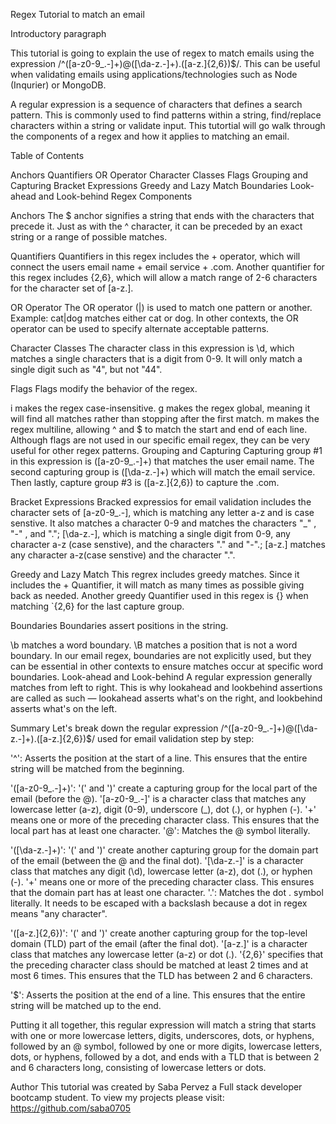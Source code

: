 Regex Tutorial to match an email

Introductory paragraph

This tutorial is going to explain the use of regex to match emails using the expression /^([a-z0-9_.-]+)@([\da-z.-]+).([a-z.]{2,6})$/. This can be useful when validating emails using applications/technologies such as Node (Inqurier) or MongoDB.

A regular expression is a sequence of characters that defines a search pattern. This is commonly used to find patterns within a string, find/replace characters within a string or validate input. This tutortial will go walk through the components of a regex and how it applies to matching an email.

Table of Contents

Anchors Quantifiers OR Operator Character Classes Flags Grouping and Capturing Bracket Expressions Greedy and Lazy Match Boundaries Look-ahead and Look-behind Regex Components

Anchors The $ anchor signifies a string that ends with the characters that precede it. Just as with the ^ character, it can be preceded by an exact string or a range of possible matches.

Quantifiers Quantifiers in this regex includes the + operator, which will connect the users email name + email service + .com. Another quantifier for this regex includes {2,6}, which will allow a match range of 2-6 characters for the character set of [a-z.].

OR Operator The OR operator (|) is used to match one pattern or another. Example: cat|dog matches either cat or dog. In other contexts, the OR operator can be used to specify alternate acceptable patterns.

Character Classes The character class in this expression is \d, which matches a single characters that is a digit from 0-9. It will only match a single digit such as "4", but not "44".

Flags Flags modify the behavior of the regex.

i makes the regex case-insensitive.
g makes the regex global, meaning it will find all matches rather than stopping after the first match.
m makes the regex multiline, allowing ^ and $ to match the start and end of each line. Although flags are not used in our specific email regex, they can be very useful for other regex patterns.
Grouping and Capturing Capturing group #1 in this expression is ([a-z0-9_.-]+) that matches the user email name. The second capturing group is ([\da-z.-]+) which will match the email service. Then lastly, capture group #3 is ([a-z.]{2,6}) to capture the .com.

Bracket Expressions Bracked expressios for email validation includes the character sets of [a-z0-9_.-], which is matching any letter a-z and is case senstive. It also matches a character 0-9 and matches the characters "_" , "-" , and "."; [\da-z.-], which is matching a single digit from 0-9, any character a-z (case senstive), and the characters "." and "-".; [a-z.] matches any character a-z(case senstive) and the character ".".

Greedy and Lazy Match This regrex includes greedy matches. Since it includes the + Quantifier, it will match as many times as possible giving back as needed. Another greedy Quantifier used in this regex is {} when matching `{2,6} for the last capture group.

Boundaries Boundaries assert positions in the string.

\b matches a word boundary.
\B matches a position that is not a word boundary. In our email regex, boundaries are not explicitly used, but they can be essential in other contexts to ensure matches occur at specific word boundaries.
Look-ahead and Look-behind A regular expression generally matches from left to right. This is why lookahead and lookbehind assertions are called as such — lookahead asserts what's on the right, and lookbehind asserts what's on the left.

Summary Let's break down the regular expression /^([a-z0-9_.-]+)@([\da-z.-]+).([a-z.]{2,6})$/ used for email validation step by step:

'^': Asserts the position at the start of a line. This ensures that the entire string will be matched from the beginning.

'([a-z0-9_.-]+)':
'(' and ')' create a capturing group for the local part of the email (before the @).
'[a-z0-9_.-]' is a character class that matches any lowercase letter (a-z), digit (0-9), underscore (_), dot (.), or hyphen (-).
'+' means one or more of the preceding character class. This ensures that the local part has at least one character.
'@': Matches the @ symbol literally.

'([\da-z.-]+)':
'(' and ')' create another capturing group for the domain part of the email (between the @ and the final dot).
'[\da-z.-]' is a character class that matches any digit (\d), lowercase letter (a-z), dot (.), or hyphen (-).
'+' means one or more of the preceding character class. This ensures that the domain part has at least one character.
'.': Matches the dot . symbol literally. It needs to be escaped with a backslash because a dot in regex means "any character".

'([a-z.]{2,6})':
'(' and ')' create another capturing group for the top-level domain (TLD) part of the email (after the final dot).
'[a-z.]' is a character class that matches any lowercase letter (a-z) or dot (.).
'{2,6}' specifies that the preceding character class should be matched at least 2 times and at most 6 times. This ensures that the TLD has between 2 and 6 characters.

'$': Asserts the position at the end of a line. This ensures that the entire string will be matched up to the end.

Putting it all together, this regular expression will match a string that starts with one or more lowercase letters, digits, underscores, dots, or hyphens, followed by an @ symbol, followed by one or more digits, lowercase letters, dots, or hyphens, followed by a dot, and ends with a TLD that is between 2 and 6 characters long, consisting of lowercase letters or dots.

Author This tutorial was created by Saba Pervez a Full stack developer bootcamp student. To view my projects please visit: https://github.com/saba0705
